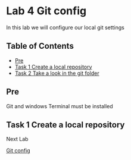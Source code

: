 # Lab 4 Git config

In this lab we will configure our local git settings

## Table of Contents

- [Pre](#pre)
- [Task 1 Create a local repository](#task-1-create-a-local-repository)
- [Task 2 Take a look in the git folder](#task-2-take-a-look-in-the-git-folder)

## Pre

Git and windows Terminal must be installed

## Task 1 Create a local repository

Next Lab

[Git config](../lab04/lab4.md)
